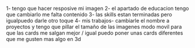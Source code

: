 1- tengo que hacer resposive mi imagen
2- el apartado de educacion tengo que cambiarlo me falta contenido
3- las skills estan terminadas pero igualpuedo darle otro toque
4- mis trabajos- cambiarle el nombre a proyectos y tengo que pillar el tamaño de las imagenes modo movil para que las cards me salgan mejor / igual puedo poner unas cards diferentes que me gusten mas algo en 3d